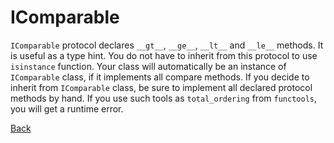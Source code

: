 # IComparable

`IComparable` protocol declares `__gt__`, `__ge__`, `__lt__` and `__le__` methods.
It is useful as a type hint. You do not have to inherit from this protocol
to use `isinstance` function. Your class will automatically be an instance of `IComparable` class,
if it implements all compare methods. If you decide to inherit from `IComparable` class,
be sure to implement all declared protocol methods by hand. If you use such tools
as `total_ordering` from `functools`, you will get a runtime error.

[Back](../index.md)
